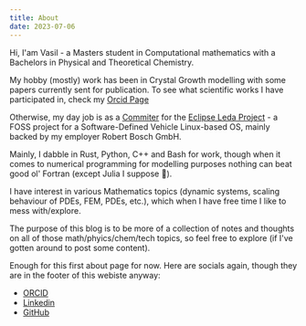 ```yaml
---
title: About
date: 2023-07-06
---
```



Hi, I'am Vasil - a Masters student in Computational mathematics with a Bachelors in Physical and
Theoretical Chemistry.

My hobby (mostly) work has been in Crystal Growth modelling with some papers currently sent for publication.
To see what scientific works I have participated in, check my [Orcid Page](https://orcid.org/0000-0002-7651-2462)

Otherwise, my day job is as a [Commiter](https://accounts.eclipse.org/users/vasilvas99) for the [Eclipse Leda Project](https://projects.eclipse.org/projects/automotive.leda) - a FOSS 
project for a Software-Defined Vehicle Linux-based OS, mainly backed by my employer Robert Bosch GmbH. 

Mainly, I dabble in Rust, Python, C++ and Bash for work, though when it comes to numerical programming for modelling purposes nothing can beat good ol' Fortran (except Julia I suppose 🙂).


I have interest in various Mathematics topics (dynamic systems, scaling behaviour of PDEs, FEM, PDEs, etc.), which when I have free time I like to mess with/explore.

The purpose of this blog is to be more of a collection of notes and thoughts on all of those math/phyics/chem/tech topics, so feel free to explore (if I've gotten around to post some content).


Enough for this first about page for now. Here are socials again, though they are in the footer of 
this webiste anyway:

- [ORCID](https://orcid.org/0000-0002-7651-2462)
- [Linkedin](https://www.linkedin.com/in/vasil-ivanov-a131731b7)
- [GitHub](https://github.com/vasilvas99)